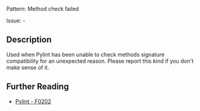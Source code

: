 Pattern: Method check failed

Issue: -

## Description

Used when Pylint has been unable to check methods signature compatibility for an unexpected reason. Please report this kind if you don't make sense of it.

## Further Reading

* [Pylint - F0202](http://pylint-messages.wikidot.com/messages:f0202)